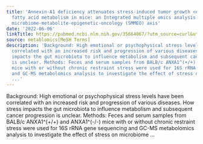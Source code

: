 ```yaml
---
title: 'Annexin-A1 deficiency attenuates stress-induced tumor growth <em>via</em>
  fatty acid metabolism in mice: an Integrated multiple omics analysis on the stress-
  microbiome-metabolite-epigenetic-oncology (SMMEO) axis'
date: '2022-06-06'
linkTitle: https://pubmed.ncbi.nlm.nih.gov/35664067/?utm_source=curl&utm_medium=rss&utm_campaign=pubmed-2&utm_content=1Zkrxt7ktlCbHBXEV3v65xxSnkSWNsJ1A6Fq3gBniKhGfIUslK&fc=20210907212339&ff=20220608211508&v=2.17.6
source: metablomics[MeSH Terms]
description: 'Background: High emotional or psychophysical stress levels have been
  correlated with an increased risk and progression of various diseases. How stress
  impacts the gut microbiota to influence metabolism and subsequent cancer progression
  is unclear. Methods: Feces and serum samples from BALB/c ANXA1^(+/+) and ANXA1^(-/-)
  mice with or without chronic restraint stress were used for 16S rRNA gene sequencing
  and GC-MS metabolomics analysis to investigate the effect of stress on microbiome
  ...'
---
```

Background: High emotional or psychophysical stress levels have been correlated with an increased risk and progression of various diseases. How stress impacts the gut microbiota to influence metabolism and subsequent cancer progression is unclear. Methods: Feces and serum samples from BALB/c ANXA1^(+/+) and ANXA1^(-/-) mice with or without chronic restraint stress were used for 16S rRNA gene sequencing and GC-MS metabolomics analysis to investigate the effect of stress on microbiome ...